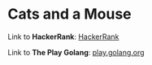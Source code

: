 # Cats and a Mouse

Link to **HackerRank**: [HackerRank](https://www.hackerrank.com/challenges/cats-and-a-mouse/problem)

Link to **The Play Golang**: [play.golang.org](https://play.golang.org/p/nfEqB8ki2Xj)